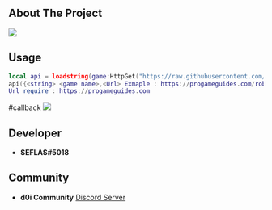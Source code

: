 ## About The Project

![](![image](https://github.com/SEFLAS/api/assets/105623764/cd976944-3176-48da-96bb-1d97d774ed3c))
## Usage
```lua
local api = loadstring(game:HttpGet("https://raw.githubusercontent.com/SEFLAS/api/main/Code_API/api.lua"))()
api({<string> <game name>,<Url> Exmaple : https://progameguides.com/roblox/bee-swarm-simulator-codes/}) 
Url require : https://progameguides.com 
```
#callback
![](![image](https://github.com/SEFLAS/api/assets/105623764/cd976944-3176-48da-96bb-1d97d774ed3c))
## Developer
- **SEFLAS#5018**
## Community
- **d0i Community** [Discord Server](https://discord.gg/BRpYWyw8Qz)
